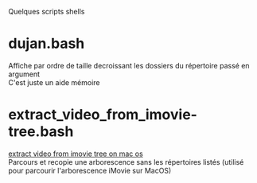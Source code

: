 Quelques scripts shells

# dujan.bash  
  
Affiche par ordre de taille decroissant les dossiers du répertoire passé en argument  
C'est juste un aide mémoire  
  
# extract_video_from_imovie-tree.bash  
  
[extract video from imovie tree on mac os](https://github.com/janvandan/dujan.bash/blob/master/extract_video_from_imovie-tree.bash "extract_video_from_imovie-tree.bash")  
Parcours et recopie une arborescence sans les répertoires listés (utilisé pour parcourir l'arborescence iMovie sur MacOS)
